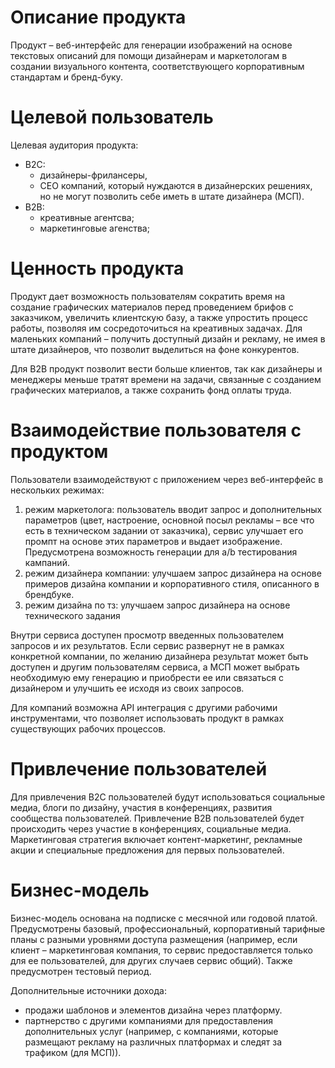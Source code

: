# Описание продукта

Продукт – веб-интерфейс для генерации изображений на основе текстовых описаний для помощи дизайнерам и маркетологам в создании визуального контента, соответствующего корпоративным стандартам и бренд-буку. 

# Целевой пользователь

Целевая аудитория продукта:
- B2C: 
  - дизайнеры-фрилансеры,
  - СEO компаний, который нуждаются в дизайнерских решениях, но не могут позволить себе иметь в штате дизайнера (МСП).
- B2B:
  - креативные агентсва;
  - маркетинговые агенства; 

# Ценность продукта

Продукт дает возможность пользователям сократить время на создание графических материалов перед проведением брифов с заказчиком, увеличить клиентскую базу, а также упростить процесс работы, позволяя им сосредоточиться на креативных задачах. Для маленьких компаний – получить доступный дизайн и рекламу, не имея в штате дизайнеров, что позволит выделиться на фоне конкурентов.

Для B2B продукт позволит вести больше клиентов, так как дизайнеры и менеджеры меньше тратят времени на задачи, связанные с созданием графических материалов, а также сохранить фонд оплаты труда. 

# Взаимодействие пользователя с продуктом

Пользователи взаимодействуют с приложением через веб-интерфейс в нескольких режимах: 
1. режим маркетолога: пользователь вводит запрос и дополнительных параметров (цвет, настроение, основной посыл рекламы – все что есть в техническом задании от заказчика), сервис улучшает его промпт на основе этих параметров и выдает изображение. Предусмотрена возможность генерации для a/b тестирования кампаний.
2. режим дизайнера компании: 
улучшаем запрос дизайнера на основе примеров дизайна компании и корпоративного стиля, описанного в брендбуке.
3. режим дизайна по тз:
улучшаем запрос дизайнера на основе технического задания

Внутри сервиса доступен просмотр введенных пользователем запросов и их результатов. Если сервис развернут не в рамках конкретной компании, по желанию дизайнера результат может быть доступен и другим пользователям сервиса, а МСП может выбрать необходимую ему генерацию и приобрести ее или связаться с дизайнером и улучшить ее исходя из своих запросов.

Для компаний возможна API интеграция с другими рабочими инструментами, что позволяет использовать продукт в рамках существующих рабочих процессов.

# Привлечение пользователей

Для привлечения B2C пользователей будут использоваться социальные медиа, блоги по дизайну, участия в конференциях, развития сообщества пользователей. Привлечение B2B пользователей будет происходить через участие в конференциях, социальные медиа.
Маркетинговая стратегия включает контент-маркетинг, рекламные акции и специальные предложения для первых пользователей.

# Бизнес-модель

Бизнес-модель основана на подписке с месячной или годовой платой. 
Предусмотрены базовый, профессиональный, корпоративный тарифные планы с разными уровнями доступа размещения (например, если клиент – маркетинговая компания, то сервис предоставляется только для ее пользователей, для других случаев сервис общий). Также предусмотрен тестовый период.

Дополнительные источники дохода:
  - продажи шаблонов и элементов дизайна через платформу.
  - партнерство с другими компаниями для предоставления дополнительных услуг (например, с компаниями, которые размещают рекламу на различных платформах и следят за трафиком (для МСП)).

